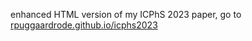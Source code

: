 enhanced HTML version of my ICPhS 2023 paper, go to [rpuggaardrode.github.io/icphs2023](https://rpuggaardrode.github.io/icphs2023)
